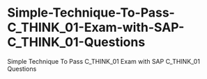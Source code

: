 # Simple-Technique-To-Pass-C_THINK_01-Exam-with-SAP-C_THINK_01-Questions
Simple Technique To Pass C_THINK_01 Exam with SAP C_THINK_01 Questions
